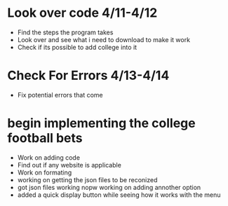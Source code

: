 # Look over code 4/11-4/12
* Find the steps the program takes
* Look over and see what i need to download to make it work
* Check if its possible to add college into it

# Check For Errors 4/13-4/14
* Fix potential errors that come

# begin implementing the college football bets
* Work on adding code
* Find out if any website is applicable
* Work on formating
* working on getting the json files to be reconized 
* got json files working nopw working on adding annother option
* added a quick display button while seeing how it works with the menu